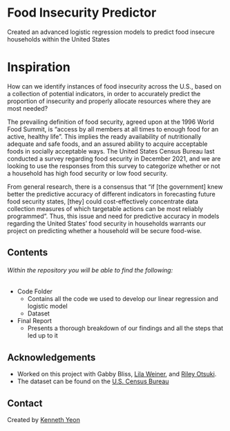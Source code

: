 # Food Insecurity Predictor
Created an advanced logistic regression models to predict food insecure households within the United States

# Inspiration
How can we identify instances of food insecurity across the U.S., based on a collection of potential indicators, in order to accurately predict the proportion of insecurity and properly allocate resources where they are most needed?

The prevailing definition of food security, agreed upon at the 1996 World Food Summit, is “access by all members at all times to enough food for an active, healthy life”. This implies the ready availability of nutritionally adequate and safe foods, and an assured ability to acquire acceptable foods in socially acceptable ways. The United States Census Bureau last conducted a survey regarding food security in December 2021, and we are looking to use the responses from this survey to categorize whether or not a household has high food security or low food security. 

From general research, there is a consensus that “if [the government] knew better the predictive accuracy of different indicators in forecasting future food security states, [they] could cost-effectively concentrate data collection measures of which targetable actions can be most reliably programmed”. Thus, this issue and need for predictive accuracy in models regarding the United States’ food security in households warrants our project on predicting whether a household will be secure food-wise.  

## Contents
###### Within the repository you will be able to find the following:
- Code Folder
  - Contains all the code we used to develop our linear regression and logistic model
  - Dataset
- Final Report
  - Presents a thorough breakdown of our findings and all the steps that led up to it

## Acknowledgements
- Worked on this project with Gabby Bliss, [Lila Weiner](https://www.linkedin.com/in/lila-weiner-30512b25b/), and [Riley Otsuki](https://www.linkedin.com/in/rileyotsuki/).
- The dataset can be found on the [U.S. Census Bureau](https://www.census.gov/data/datasets/time-series/demo/cps/cps-supp_cps-repwgt/cps-food-security.html#cpssupps)

## Contact
Created by [Kenneth Yeon](https://www.linkedin.com/in/kennethyeon/)
